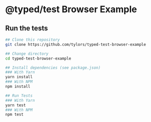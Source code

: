 # @typed/test Browser Example

## Run the tests
```sh
## Clone this repository
git clone https://github.com/tylors/typed-test-browser-example

## Change directory
cd typed-test-browser-example

## Install dependencies (see package.json)
### With Yarn
yarn install
### With NPM
npm install

## Run Tests
### With Yarn
yarn test
### With NPM
npm test

```
